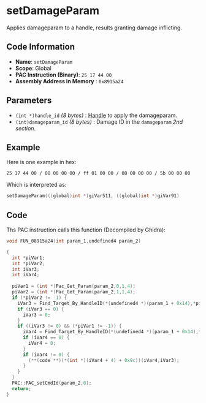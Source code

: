 # setDamageParam

Applies damageparam to a handle, results granting damage inflicting.

## Code Information

- **Name**: `setDamageParam`
- **Scope**: Global
- **PAC Instruction (Binary)**: `25 17 44 00`
- **Assembly Address in Memory** : `0x8915a24`

## Parameters

- `(int *)handle_id` *(8 bytes)* : [Handle](./guide/category.md#getting-handle) to apply the damageparam.
- `(int)damageparam_id` *(8 bytes)* : Damage ID in the `damageparam` *2nd section*.

## Example

Here is one example in hex:

```25 17 44 00 / 08 00 00 00 / ff 01 00 00 / 08 00 00 00 / 5b 00 00 00```

Which is interpreted as:

```c
setDamageParam(((global)int *)giVar511, ((global)int *)giVar91)
```

## Code

Ths PAC instruction calls this function (Decompiled by Ghidra):

```c
void FUN_08915a24(int param_1,undefined4 param_2)

{
  int *piVar1;
  int *piVar2;
  int iVar3;
  int iVar4;
  
  piVar1 = (int *)Pac_Get_Param(param_2,0,1,4);
  piVar2 = (int *)Pac_Get_Param(param_2,1,1,4);
  if (*piVar2 != -1) {
    iVar3 = Find_Target_By_HandleID(*(undefined4 *)(param_1 + 0x14),*piVar2,1);
    if (iVar3 == 0) {
      iVar3 = 0;
    }
    if ((iVar3 != 0) && (*piVar1 != -1)) {
      iVar4 = Find_Target_By_HandleID(*(undefined4 *)(param_1 + 0x14),*piVar1,1);
      if (iVar4 == 0) {
        iVar4 = 0;
      }
      if (iVar4 != 0) {
        (**(code **)(*(int *)(iVar4 + 4) + 0x9c))(iVar4,iVar3);
      }
    }
  }
  PAC::PAC_setCmdId(param_2,0);
  return;
}
```

